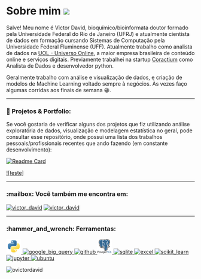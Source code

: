 # Sobre mim <img src="https://raw.githubusercontent.com/MartinHeinz/MartinHeinz/master/wave.gif" width="30px">

Salve! Meu nome é Victor David, bioquímico/bioinformata doutor formado pela Universidade Federal do Rio de Janeiro (UFRJ) e atualmente cientista de dados em formação cursando Sistemas de Computação pela Universidade Federal Fluminense (UFF). Atualmente trabalho como analista de dados na [UOL - Universo Online](https://www.uol.com.br/), a maior empresa brasileira de conteúdo online e serviços digitais. Previamente trabalhei na startup [Coractium](https://www.coractium.com/) como Analista de Dados e desenvolvedor python. 

Geralmente trabalho com análise e visualização de dados, e criação de modelos de Machine Learning voltado sempre à negócios. Às vezes faço algumas corridas aos finais de semana 😀. 

--- 

<h3 align="left"> 🔭 Projetos & Portfolio: </h3>

Se você gostaria de verificar alguns dos projetos que fiz utilizando análise exploratória de dados, visualização e modelagem estatística no geral, pode consultar esse repositório, onde possui uma lista dos trabalhos pessoais/profissionais recentes que ando fazendo (em constante desenvolvimento):

[![Readme Card](https://github-readme-stats.vercel.app/api/pin/?username=ovictordavid&repo=Projects)](https://github.com/ovictordavid/Projects)

[![teste]]([https://github.com/ovictordavid/Projects](https://ovictordavid.github.io/VictorPortfolio/))


---

<h3 align="left"> :mailbox: Você também me encontra em: </h3>

<p align="left">
<a href="https://linkedin.com/in/contactvictor" target="blank"><img align="center" src="https://raw.githubusercontent.com/rahuldkjain/github-profile-readme-generator/master/src/images/icons/Social/linked-in-alt.svg" alt="victor_david" height="30" width="40" /></a>
<a href="https://linkedin.com/in/contactvictor" target="blank"><img align="center" src="https://user-images.githubusercontent.com/98326346/234162003-7e0cecca-dd82-4264-98e5-1fbca0f8e7ea.png" alt="victor_david" height="30" width="40" /></a>
</p>


---
<h3 align="left"> :hammer_and_wrench: Ferramentas:</h3>
<p align="left"> 

<a href="https://www.python.org" target="_blank" rel="noreferrer"> <img src="https://raw.githubusercontent.com/devicons/devicon/master/icons/python/python-original.svg" alt="python" width="40" height="40"/> </a> 
 <a href="https://cloud.google.com/bigquery" target="_blank" rel="noreferrer"> <img src="https://cdn.jsdelivr.net/gh/devicons/devicon/icons/googlecloud/googlecloud-original.svg" alt="google_big_query" width="40" height="40"/> </a> 
<a href="https://github.com/" target="_blank" rel="noreferrer"> <img src="https://cdn.jsdelivr.net/gh/devicons/devicon/icons/github/github-original.svg" alt="github" width="40" height="40"/> </a> 
<a href="https://www.postgresql.org" target="_blank" rel="noreferrer"> <img src="https://raw.githubusercontent.com/devicons/devicon/master/icons/postgresql/postgresql-original-wordmark.svg" alt="postgresql" width="40" height="40"/> </a>
<a href="https://www.sqlite.org/index.html" target="_blank" rel="noreferrer"> <img src="https://cdn.jsdelivr.net/gh/devicons/devicon/icons/sqlite/sqlite-original.svg" alt="sqlite" width="40" height="40"/> </a>
<a href="https://chrome.google.com/webstore/detail/excel-online/iljnkagajgfdmfnnidjijobijlfjfgnb?hl=pt" target="_blank" rel="noreferrer"> <img src="https://upload.wikimedia.org/wikipedia/commons/thumb/3/34/Microsoft_Office_Excel_%282019%E2%80%93present%29.svg/1101px-Microsoft_Office_Excel_%282019%E2%80%93present%29.svg.png" alt="excel" width="40" height="40"/> </a>
<a href="https://scikit-learn.org/" target="_blank" rel="noreferrer"> <img src="https://upload.wikimedia.org/wikipedia/commons/0/05/Scikit_learn_logo_small.svg" alt="scikit_learn" width="40" height="40"/> </a> 
<a href="https://jupyter.org/" target="_blank" rel="noreferrer"> <img src="https://cdn.jsdelivr.net/gh/devicons/devicon/icons/jupyter/jupyter-original-wordmark.svg" alt="jupyter" width="40" height="40"/> </a> 
<a href="https://ubuntu.com/download" target="_blank" rel="noreferrer"> <img src="https://cdn.jsdelivr.net/gh/devicons/devicon/icons/ubuntu/ubuntu-plain-wordmark.svg" alt="ubuntu" width="40" height="40"/> </a> 

</p>
<p><img align="left" src="https://github-readme-stats.vercel.app/api/top-langs?username=ovictordavid&show_icons=true&locale=en&layout=compact" alt="ovictordavid" /></p>

